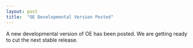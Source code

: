 ```yaml
---
layout: post
title:  "OE Developmental Version Posted"
---
```

A new developmental version of OE has been posted. We are getting ready to cut the next stable release.
